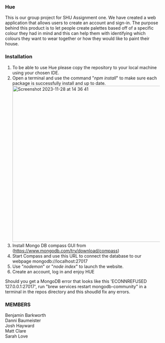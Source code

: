 ### Hue ###
This is our group project for SHU Assignment one. We have created a web application that allows users to create an account and sign-in. The purpose behind this product is to let people create palettes based off of a specific colour they had in mind and this can help them with identifying which colours they want to wear together or how they would like to paint their house.

### Installation ###
1. To be able to use Hue please copy the repository to your local machine using your chosen IDE.
2. Open a terminal and use the command "_npm install_" to make sure each package is successfully install and up to date.
<img width="506" alt="Screenshot 2023-11-28 at 14 36 41" src="https://github.com/BenBarkworth-SBG/Hue/assets/144785798/78bc3516-4615-4be9-9954-36d5063757d3"> <br>
3. Install Mongo DB compass GUI from (https://www.mongodb.com/try/download/compass)
4. Start Compass and use this URL to connect the database to our webpage mongodb://localhost:27017
5. Use "_nodemon_" or "_node index_" to launch the website.
6. Create an account, log in and enjoy HUE

Should you get a MongoDB error that looks like this 'ECONNREFUSED 127.0.0.1:27017', run "brew services restart mongodb-community" in a terminal in the repos directory and this shoudld fix any errors.



### MEMBERS ###
Benjamin Barkworth <br>
Danni Baumeister <br>
Josh Hayward <br>
Matt Clare <br>
Sarah Love
